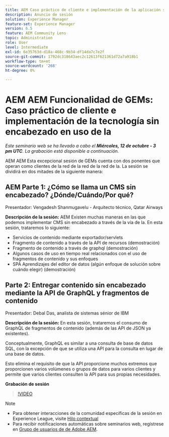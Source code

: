```yaml
---
title: AEM Caso práctico de cliente e implementación de la aplicación sin encabezado en uso
description: Anuncio de sesión
solution: Experience Manager
feature-set: Experience Manager
version: 6.5
feature: AEM Community Lens
topic: Administration
role: User
level: Intermediate
exl-id: 6e35763d-d18a-468c-9b34-df14da7c7e2f
source-git-commit: 1792dc318643aec2c12613f621361d72a7a918b1
workflow-type: tm+mt
source-wordcount: '268'
ht-degree: 0%

---
```


# AEM AEM Funcionalidad de GEMs: Caso práctico de cliente e implementación de la tecnología sin encabezado en uso de la

*Este seminario web se ha llevado a cabo el **Miércoles, 12 de octubre - 3 pm UTC**. La grabación está disponible a continuación.*

AEM AEM Esta excepcional sesión de GEMs cuenta con dos ponentes que operan como clientes de la red de la red de la red de la. La sesión se dividirá en dos mitades de la siguiente manera:

## AEM Parte 1: ¿Cómo se llama un CMS sin encabezado? ¿Dónde/Cuándo/Por qué?

Presentador: Vengadesh Shanmugavelu - Arquitecto técnico, Qatar Airways

**Descripción de la sesión:**
AEM Existen muchas maneras en las que podemos implementar CMS sin encabezado a través de la vía de la.
En esta sesión, trataremos lo siguiente:

* Servicios de contenido mediante exportador/servlets
* Fragmento de contenido a través de la API de recursos (demostración)
* Fragmento de contenido a través de graphql (demostración)
* Algunos casos de uso en tiempo real relacionados con el uso de fragmentos de contenido y sus enfoques
* SPA Aprendizajes del editor de datos (algún enfoque de solución sobre cuándo elegir) (demostración)

## Parte 2: Entregar contenido sin encabezado mediante la API de GraphQL y fragmentos de contenido

Presentador: Debal Das, analista de sistemas sénior de IBM

**Descripción de la sesión:**
En esta sesión, trataremos el consumo de GraphQL de fragmentos de contenido (además de las API de JSON ya existentes).

Conceptualmente, GraphQL es similar a una consulta de base de datos SQL, con la excepción de que se utiliza una API para la consulta en lugar de una base de datos.

Esto elimina el requisito de que la API proporcione muchos extremos que proporcionen varios volúmenes o grupos de datos para varios clientes y permite que varios clientes consulten la API para sus propias necesidades.

**Grabación de sesión**

>[!VIDEO](https://video.tv.adobe.com/v/3410160)

>[!NOTE]
>
>* Para obtener interacciones de la comunidad específicas de la sesión en Experience League, visite [Hilo contextual](https://adobe.ly/3r6P4nr)
>* Para recibir notificaciones automáticas sobre seminarios web, regístrese en [Grupo de usuarios de de Adobe AEM](https://aem-augs.adobe.com/).
